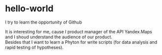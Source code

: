 # hello-world
I try to learn the opportunity of Github

It is interesting for me, cause I product manager of the API Yandex.Maps and I shoud understand the audience of our product.  
Besides that I want to learn a Phyton for write scripts (for data analysis and rapid testing of hypotheses).
